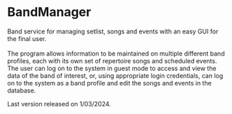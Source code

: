 # BandManager
Band service for managing setlist, songs and events with an easy GUI for the final user.<br><br>
The program allows information to be maintained on multiple different band profiles, each 
with its own set of repertoire songs and scheduled events. The user can log on to the system 
in guest mode to access and view the data of the band of interest, or, using appropriate login 
credentials, can log on to the system as a band profile and edit the songs and events in the 
database.<br>

Last version released on 1/03/2024.
